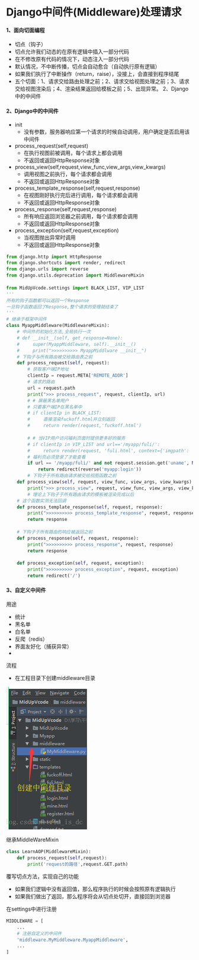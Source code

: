 # Django中间件(Middleware)处理请求

#### 1、面向切面编程

- 切点（钩子）
- 切点允许我们动态的在原有逻辑中插入一部分代码
- 在不修改原有代码的情况下，动态注入一部分代码
- 默认情况，不中断传播，切点会自动愈合（自动执行原有逻辑）
- 如果我们执行了中断操作（return，raise），没接上，会直接到程序结尾
- 五个切面：1、请求交给路由处理之前；2、请求交给视图处理之前；3、请求交给视图渲染后；4、渲染结果返回给模板之前；5、出现异常。 2、Django中的中间件

#### 2、Django中的中间件

- init
  - 没有参数，服务器响应第一个请求的时候自动调用，用户确定是否启用该中间件
- process_request(self,request)
  - 在执行视图前被调用，每个请求上都会调用
  - 不返回或返回HttpResponse对象
- process_view(self,request,view_func,view_args,view_kwargs)
  - 调用视图之前执行，每个请求都会调用
  - 不返回或返回HttpResponse对象
- process_template_response(self,request,response)
  - 在视图刚好执行完后进行调用，每个请求都会调用
  - 不返回或返回HttpResponse对象
- process_response(self,request,response)
  - 所有响应返回浏览器之前调用，每个请求都会调用
  - 不返回或返回HttpResponse对象
- process_exception(self,request,exception)
  - 当视图抛出异常时调用
  - 不返回或返回HttpResponse对象

```python
from django.http import HttpResponse
from django.shortcuts import render, redirect
from django.urls import reverse
from django.utils.deprecation import MiddlewareMixin

from MidUpVcode.settings import BLACK_LIST, VIP_LIST
'''
所有的钩子函数都可以返回一个Response
一旦钩子函数返回了Response,整个请求的受理就结束了
'''
# 继承于框架中间件
class MyappMiddleware(MiddlewareMixin):
    # 中间件的初始化方法,全局执行一次
    # def __init__(self, get_response=None):
    #     super(MyappMiddleware, self).__init__()
    #     print(">>>>>>>>>> MyappMiddlware __init__")
    # 下钩子与所有路由被交给路由表之前
    def process_request(self, request):
        # 获取客户端IP地址
        clientIp = request.META['REMOTE_ADDR']
        # 请求的路由
        url = request.path
        print(">>> process_request", request, clientIp, url)
        # # 屏蔽黑名单用户
        # 只要客户端IP在黑名单中
        # if clientIp in BLACK_LIST:
        #     直接渲染fuckoff.html并立刻返回
        #     return render(request,'fuckoff.html')

        # # 当VIP用户访问福利页面时提供更多好的服务
        # if clientIp in VIP_LIST and url=='/myapp/fuli/':
        #     return render(request, 'fuli.html', context={'imgpath': 'meinv1.jpg'})
        # 福利页必须登录了才能查看
        if url == '/myapp/fuli/' and not request.session.get('uname', None):
            return redirect(reverse('myapp:login'))
        # 下钩子于所有路由请求被交给视图函数之前
    def process_view(self, request, view_func, view_args, view_kwargs):
        print(">>> process_view", request, view_func, view_args, view_kwargs)
        # 理论上下钩子于所有路由请求的模板被渲染完成以后
    # 这个函数实测无法回调
    def process_template_response(self, request, response):
        print(">>>>>>>>>> process_template_response", request, response)
        return response

    # 下钩子于所有路由的响应被返回之前
    def process_response(self, request, response):
        print(">>>>>>>>>> process_response", request, response)
        return response

    def process_exception(self, request, exception):
        print(">>>>>>>>>> process_exception", request, exception)
        return redirect('/')

```

####  3、自定义中间件

用途

- 统计
- 黑名单
- 白名单
- 反爬（redis）
- 界面友好化（捕获异常）
- 

流程

- 在工程目录下创建middleware目录

 ![img](../图片/20180531171201128.png) 

 继承MiddleWareMixin 

```python
class LearnAOP(MiddlewareMixin):
    def process_request(self,request):
        print('request的路径',request.GET.path)
```

覆写切点方法，实现自己的功能

- 如果我们逻辑中没有返回值，那么程序执行的时候会按照原有逻辑执行
- 如果我们做出了返回，那么程序将会从切点处切开，直接回到浏览器

 在settings中进行注册 

```python
MIDDLEWARE = [
    ...
    # 注册自定义的中间件
    'middleware.MyMiddleware.MyappMiddleware',
    ...
]
```

